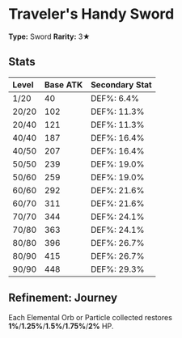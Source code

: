 # Traveler's Handy Sword

**Type:** Sword
**Rarity:** 3★

## Stats

| Level | Base ATK | Secondary Stat |
| :--- | :--- | :--- |
| 1/20 | 40 | DEF%: 6.4% |
| 20/20 | 102 | DEF%: 11.3% |
| 20/40 | 121 | DEF%: 11.3% |
| 40/40 | 187 | DEF%: 16.4% |
| 40/50 | 207 | DEF%: 16.4% |
| 50/50 | 239 | DEF%: 19.0% |
| 50/60 | 259 | DEF%: 19.0% |
| 60/60 | 292 | DEF%: 21.6% |
| 60/70 | 311 | DEF%: 21.6% |
| 70/70 | 344 | DEF%: 24.1% |
| 70/80 | 363 | DEF%: 24.1% |
| 80/80 | 396 | DEF%: 26.7% |
| 80/90 | 415 | DEF%: 26.7% |
| 90/90 | 448 | DEF%: 29.3% |

## Refinement: Journey

Each Elemental Orb or Particle collected restores **1%**/**1.25%**/**1.5%**/**1.75%**/**2%** HP.

